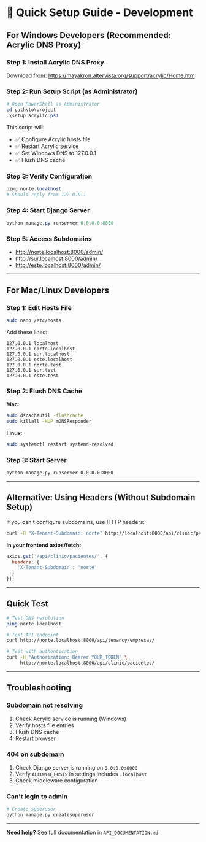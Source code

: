 # 🚀 Quick Setup Guide - Development

## For Windows Developers (Recommended: Acrylic DNS Proxy)

### Step 1: Install Acrylic DNS Proxy
Download from: https://mayakron.altervista.org/support/acrylic/Home.htm

### Step 2: Run Setup Script (as Administrator)
```powershell
# Open PowerShell as Administrator
cd path\to\project
.\setup_acrylic.ps1
```

This script will:
- ✅ Configure Acrylic hosts file
- ✅ Restart Acrylic service
- ✅ Set Windows DNS to 127.0.0.1
- ✅ Flush DNS cache

### Step 3: Verify Configuration
```powershell
ping norte.localhost
# Should reply from 127.0.0.1
```

### Step 4: Start Django Server
```powershell
python manage.py runserver 0.0.0.0:8000
```

### Step 5: Access Subdomains
- http://norte.localhost:8000/admin/
- http://sur.localhost:8000/admin/
- http://este.localhost:8000/admin/

---

## For Mac/Linux Developers

### Step 1: Edit Hosts File
```bash
sudo nano /etc/hosts
```

Add these lines:
```
127.0.0.1 localhost
127.0.0.1 norte.localhost
127.0.0.1 sur.localhost
127.0.0.1 este.localhost
127.0.0.1 norte.test
127.0.0.1 sur.test
127.0.0.1 este.test
```

### Step 2: Flush DNS Cache

**Mac:**
```bash
sudo dscacheutil -flushcache
sudo killall -HUP mDNSResponder
```

**Linux:**
```bash
sudo systemctl restart systemd-resolved
```

### Step 3: Start Server
```bash
python manage.py runserver 0.0.0.0:8000
```

---

## Alternative: Using Headers (Without Subdomain Setup)

If you can't configure subdomains, use HTTP headers:

```bash
curl -H "X-Tenant-Subdomain: norte" http://localhost:8000/api/clinic/pacientes/
```

**In your frontend axios/fetch:**
```javascript
axios.get('/api/clinic/pacientes/', {
  headers: {
    'X-Tenant-Subdomain': 'norte'
  }
});
```

---

## Quick Test

```bash
# Test DNS resolution
ping norte.localhost

# Test API endpoint
curl http://norte.localhost:8000/api/tenancy/empresas/

# Test with authentication
curl -H "Authorization: Bearer YOUR_TOKEN" \
     http://norte.localhost:8000/api/clinic/pacientes/
```

---

## Troubleshooting

### Subdomain not resolving
1. Check Acrylic service is running (Windows)
2. Verify hosts file entries
3. Flush DNS cache
4. Restart browser

### 404 on subdomain
1. Check Django server is running on `0.0.0.0:8000`
2. Verify `ALLOWED_HOSTS` in settings includes `.localhost`
3. Check middleware configuration

### Can't login to admin
```bash
# Create superuser
python manage.py createsuperuser
```

---

**Need help?** See full documentation in `API_DOCUMENTATION.md`
